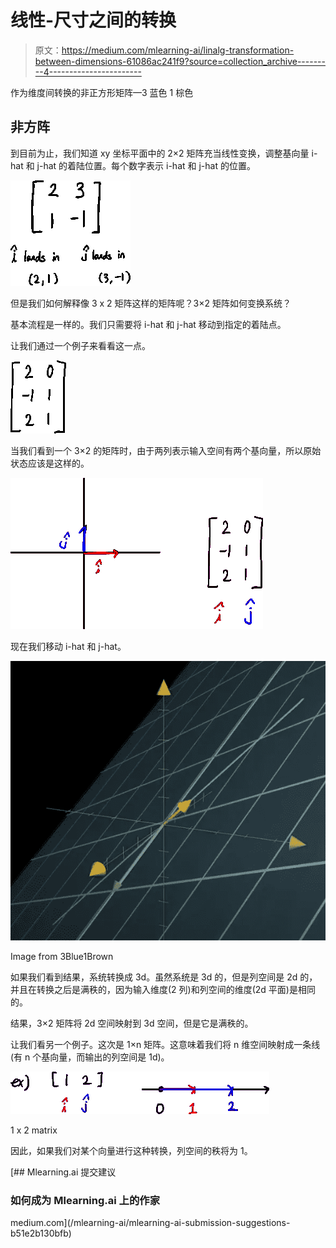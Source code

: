 # 线性-尺寸之间的转换

> 原文：<https://medium.com/mlearning-ai/linalg-transformation-between-dimensions-61086ac241f9?source=collection_archive---------4----------------------->

作为维度间转换的非正方形矩阵—3 蓝色 1 棕色

## 非方阵

到目前为止，我们知道 xy 坐标平面中的 2×2 矩阵充当线性变换，调整基向量 i-hat 和 j-hat 的着陆位置。每个数字表示 i-hat 和 j-hat 的位置。

![](img/2ca0950ee7966a11c00438a29e7c7234.png)

但是我们如何解释像 3 x 2 矩阵这样的矩阵呢？3×2 矩阵如何变换系统？

基本流程是一样的。我们只需要将 i-hat 和 j-hat 移动到指定的着陆点。

让我们通过一个例子来看看这一点。

![](img/b9a326dd6d32682663b43254083ffea1.png)

当我们看到一个 3×2 的矩阵时，由于两列表示输入空间有两个基向量，所以原始状态应该是这样的。

![](img/28dbcb7adbb860285d96e9d397237f01.png)

现在我们移动 i-hat 和 j-hat。

![](img/325b875b9e3397a9bb264dcd8a27c2c4.png)

Image from 3Blue1Brown

如果我们看到结果，系统转换成 3d。虽然系统是 3d 的，但是列空间是 2d 的，并且在转换之后是满秩的，因为输入维度(2 列)和列空间的维度(2d 平面)是相同的。

结果，3×2 矩阵将 2d 空间映射到 3d 空间，但是它是满秩的。

让我们看另一个例子。这次是 1×n 矩阵。这意味着我们将 n 维空间映射成一条线(有 n 个基向量，而输出的列空间是 1d)。

![](img/d069e691668a0dd2cc3a16101f7f0db7.png)

1 x 2 matrix

因此，如果我们对某个向量进行这种转换，列空间的秩将为 1。

[](/mlearning-ai/mlearning-ai-submission-suggestions-b51e2b130bfb) [## Mlearning.ai 提交建议

### 如何成为 Mlearning.ai 上的作家

medium.com](/mlearning-ai/mlearning-ai-submission-suggestions-b51e2b130bfb)